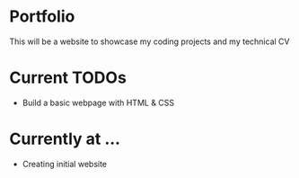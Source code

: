 # Portfolio
This will be a website to showcase my coding projects and my technical CV

# Current TODOs
- Build a basic webpage with HTML & CSS


# Currently at ...
- Creating initial website